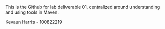 <p>This is the Github for lab deliverable 01, centralized around understanding and using tools in Maven.</p>

<p>Kevaun Harris - 100822219</p>
